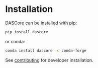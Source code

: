# Installation

DASCore can be installed with pip:

<!--pytest-codeblocks:skip-->
```bash
pip install dascore
```

or conda:

<!--pytest-codeblocks:skip-->
```bash
conda install dascore -c conda-forge
```

See [contributing](contributing/contributing.md) for developer installation.
